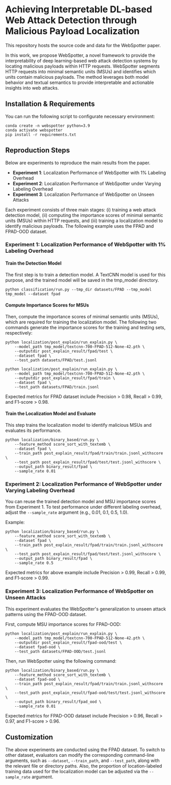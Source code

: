 # Achieving Interpretable DL-based Web Attack Detection through Malicious Payload Localization

This repository hosts the source code and data for the WebSpotter paper.

In this work, we propose WebSpotter, a novel framework to provide the interpretability of deep learning-based web attack detection systems by locating malicious payloads within HTTP requests. WebSpotter segments HTTP requests into minimal semantic units (MSUs) and identifies which units contain malicious payloads. The method leverages both model behavior and textual semantics to provide interpretable and actionable insights into web attacks.

## Installation & Requirements

You can run the following script to configurate necessary environment:

```shell
conda create -n webspotter python=3.9
conda activate webspotter
pip install -r requirements.txt
```

## Reproduction Steps

Below are experiments to reproduce the main results from the paper.

- **Experiment 1**: Localization Performance of WebSpotter with 1% Labeling Overhead
- **Experiment 2**: Localization Performance of WebSpotter under Varying Labeling Overhead
- **Experiment 3**: Localization Performance of WebSpotter on Unseen Attacks

Each experiment consists of three main stages: (i) training a web attack detection model, (ii) computing the importance scores of minimal semantic units (MSUs) within HTTP requests, and (iii) training a localization model to identify malicious payloads. The following example uses the FPAD and FPAD-OOD dataset.

### Experiment 1: Localization Performance of WebSpotter with 1% Labeling Overhead

#### Train the Detection Model

The first step is to train a detection model. A TextCNN model is used for this purpose, and the trained model will be saved in the tmp_model directory.

```
python classification/run.py --tmp_dir datasets/FPAD --tmp_model tmp_model --dataset fpad
```

#### Compute Importance Scores for MSUs

Then, compute the importance scores of minimal semantic units (MSUs), which are required for training the localization model. The following two commands generate the importance scores for the training and testing sets, respectively:

```
python localization/post_explain/run_explain.py \
    --model_path tmp_model/textcnn-700-FPAD-512-None-42.pth \
    --outputdir post_explain_result/fpad/test \
    --dataset fpad \
    --test_path datasets/FPAD/test.jsonl

python localization/post_explain/run_explain.py \
    --model_path tmp_model/textcnn-700-FPAD-512-None-42.pth \
    --outputdir post_explain_result/fpad/train \
    --dataset fpad \
    --test_path datasets/FPAD/train.jsonl
```
Expected metrics for FPAD dataset include Precision > 0.98, Recall > 0.99, and F1-score > 0.98.


#### Train the Localization Model and Evaluate

This step trains the localization model to identify malicious MSUs and evaluates its performance. 

```
python localization/binary_based/run.py \
    --feature_method score_sort_with_textemb \
    --dataset fpad \
    --train_path post_explain_result/fpad/train/train.jsonl_withscore \
    --test_path post_explain_result/fpad/test/test.jsonl_withscore \
    --output_path binary_result/fpad \
    --sample_rate 0.01
```

### Experiment 2: Localization Performance of WebSpotter under Varying Labeling Overhead
You can reuse the trained detection model and MSU importance scores from Experiment 1. To test performance under different labeling overhead, adjust the `--sample_rate` argument (e.g., 0.01, 0.1, 0.5, 1.0).

Example:
```
python localization/binary_based/run.py \
    --feature_method score_sort_with_textemb \
    --dataset fpad \
    --train_path post_explain_result/fpad/train/train.jsonl_withscore \
    --test_path post_explain_result/fpad/test/test.jsonl_withscore \
    --output_path binary_result/fpad \
    --sample_rate 0.5
```
Expected metrics for above example include Precision > 0.99, Recall > 0.99, and F1-score > 0.99.

### Experiment 3: Localization Performance of WebSpotter on Unseen Attacks

This experiment evaluates the WebSpotter's generalization to unseen attack patterns using the FPAD-OOD dataset.

First, compute MSU importance scores for FPAD-OOD:
```
python localization/post_explain/run_explain.py \
    --model_path tmp_model/textcnn-700-FPAD-512-None-42.pth \
    --outputdir post_explain_result/fpad-ood/test \
    --dataset fpad-ood \
    --test_path datasets/FPAD-OOD/test.jsonl
```

Then, run WebSpotter using the following command:
```
python localization/binary_based/run.py \
    --feature_method score_sort_with_textemb \
    --dataset fpad-ood \
    --train_path post_explain_result/fpad/train/train.jsonl_withscore \
    --test_path post_explain_result/fpad-ood/test/test.jsonl_withscore \
    --output_path binary_result/fpad_ood \
    --sample_rate 0.01
```
Expected metrics for FPAD-OOD dataset include Precision > 0.96, Recall > 0.97, and F1-score > 0.96.

## Customization
The above experiments are conducted using the FPAD dataset. To switch to other dataset, evaluators can modify the corresponding command-line arguments, such as `--dataset`, `--train_path`, and `--test_path`, along with the relevant file or directory paths. Also, the proportion of location-labeled training data used for the localization model can be adjusted via the `--sample_rate` argument.



